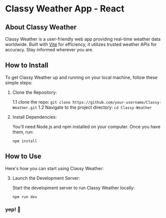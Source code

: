 # Classy Weather App - React

## About Classy Weather

Classy Weather is a user-friendly web app providing real-time weather data worldwide. Built with [Vite](https://vitejs.dev/) for efficiency, it utilizes trusted weather APIs for accuracy. Stay informed wherever you are.

## How to Install

To get Classy Weather up and running on your local machine, follow these simple steps:

1. Clone the Repository:

   1.1 clone the repo: `git clone https://github.com/your-username/Classy-Weather.git`
   1.2 Navigate to the project directory: `cd Classy-Weather`

2. Install Dependencies:

   You'll need Node.js and npm installed on your computer. Once you have them, run:

   `npm install`

## How to Use

Here's how you can start using Classy Weather:

3. Launch the Development Server:

   Start the development server to run Classy Weather locally:

   `npm run dev`

### yep! 🙌
